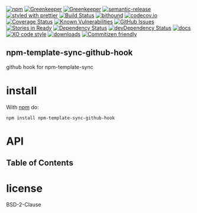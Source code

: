 [![npm](https://img.shields.io/npm/v/npm-template-sync-github-hook.svg)](https://www.npmjs.com/package/npm-template-sync-github-hook)
[![Greenkeeper](https://adges.greenkeeper.io/arlac77/npm-template-sync-github-hook.svg)](https://greenkeeper.io/)
[![Greenkeeper](https://badges.greenkeeper.io/arlac77/npm-template-sync-github-hook.svg)](https://greenkeeper.io/)
[![semantic-release](https://img.shields.io/badge/%20%20%F0%9F%93%A6%F0%9F%9A%80-semantic--release-e10079.svg)](https://github.com/arlac77/npm-template-sync-github-hook)
[![styled with prettier](https://img.shields.io/badge/styled_with-prettier-ff69b4.svg)](https://github.com/prettier/prettier)
[![Build Status](https://secure.travis-ci.org/arlac77/npm-template-sync-github-hook.png)](http://travis-ci.org/arlac77/npm-template-sync-github-hook)
[![bithound](https://www.bithound.io/github/arlac77/npm-template-sync-github-hook/badges/score.svg)](https://www.bithound.io/github/arlac77/npm-template-sync-github-hook)
[![codecov.io](http://codecov.io/github/arlac77/npm-template-sync-github-hook/coverage.svg?branch=master)](http://codecov.io/github/arlac77/npm-template-sync-github-hook?branch=master)
[![Coverage Status](https://coveralls.io/repos/arlac77/npm-template-sync-github-hook/badge.svg)](https://coveralls.io/r/arlac77/npm-template-sync-github-hook)
[![Known Vulnerabilities](https://snyk.io/test/github/arlac77/npm-template-sync-github-hook/badge.svg)](https://snyk.io/test/github/arlac77/npm-template-sync-github-hook)
[![GitHub Issues](https://img.shields.io/github/issues/arlac77/npm-template-sync-github-hook.svg?style=flat-square)](https://github.com/arlac77/npm-template-sync-github-hook/issues)
[![Stories in Ready](https://badge.waffle.io/arlac77/npm-template-sync-github-hook.svg?label=ready&title=Ready)](http://waffle.io/arlac77/npm-template-sync-github-hook)
[![Dependency Status](https://david-dm.org/arlac77/npm-template-sync-github-hook.svg)](https://david-dm.org/arlac77/npm-template-sync-github-hook)
[![devDependency Status](https://david-dm.org/arlac77/npm-template-sync-github-hook/dev-status.svg)](https://david-dm.org/arlac77/npm-template-sync-github-hook#info=devDependencies)
[![docs](http://inch-ci.org/github/arlac77/npm-template-sync-github-hook.svg?branch=master)](http://inch-ci.org/github/arlac77/npm-template-sync-github-hook)
[![XO code style](https://img.shields.io/badge/code_style-XO-5ed9c7.svg)](https://github.com/sindresorhus/xo)
[![downloads](http://img.shields.io/npm/dm/npm-template-sync-github-hook.svg?style=flat-square)](https://npmjs.org/package/npm-template-sync-github-hook)
[![Commitizen friendly](https://img.shields.io/badge/commitizen-friendly-brightgreen.svg)](http://commitizen.github.io/cz-cli/)

## npm-template-sync-github-hook

github hook for npm-template-sync

# install

With [npm](http://npmjs.org) do:

```shell
npm install npm-template-sync-github-hook
```

# API

<!-- Generated by documentation.js. Update this documentation by updating the source code. -->

## Table of Contents

# license

BSD-2-Clause
